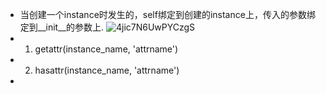 * 当创建一个instance时发生的，self绑定到创建的instance上，传入的参数绑定到__init__的参数上.
![4jic7N6UwPYCzgS](https://s2.loli.net/2022/01/25/4jic7N6UwPYCzgS.jpg)
* 1. getattr(instance_name, 'attrname') 
* 2. hasattr(instance_name, 'attrname')
* 